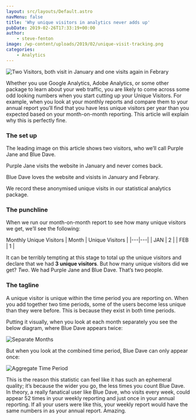 ```yaml
---
layout: src/layouts/Default.astro
navMenu: false
title: 'Why unique visitors in analytics never adds up'
pubDate: 2019-02-26T17:33:19+00:00
author:
    - steve-fenton
image: /wp-content/uploads/2019/02/unique-visit-tracking.png
categories:
    - Analytics
---
```


![Two Visitors, both visit in January and one visits again in Febrary](/img/2019/02/unique-visit-tracking.png)

Whether you use Google Analytics, Adobe Analytics, or some other package to learn about your web traffic, you are likely to come across some odd looking numbers when you start cutting up your Unique Visitors. For example, when you look at your monthly reports and compare them to your annual report you’ll find that you have less unique visitors per year than you expected based on your month-on-month reporting. This article will explain why this is perfectly fine.

### The set up

The leading image on this article shows two visitors, who we’ll call Purple Jane and Blue Dave.

Purple Jane visits the website in January and never comes back.

Blue Dave loves the website and visists in January and Febrary.

We record these anonymised unique visits in our statistical analytics package.

### The punchline

When we run our month-on-month report to see how many unique visitors we get, we’ll see the following:

Monthly Unique Visitors
| Month | Unique Visitors |
|---|---|
| JAN | 2 |
| FEB | 1 |

It can be terribly tempting at this stage to total up the unique visitors and declare that we had **3 unique visitors**. But how many unique visitors did we get? *Two*. We had Purple Jane and Blue Dave. That’s two people.

### The tagline

A unique visitor is unique within the time period you are reporting on. When you add together two time periods, some of the users become less unique than they were before. This is because they exist in both time periods.

Putting it visually, when you look at each month separately you see the below diagram, where Blue Dave appears twice:

![Separate Months](/img/2019/02/separate-time-unique-visit-tracking.png)

But when you look at the combined time period, Blue Dave can only appear once:

![Aggregate Time Period](/img/2019/02/aggregate-time-unique-visit-tracking.png)

This is the reason this statistic can feel like it has such an ephemeral quality; it’s because the wider you go, the less times you count Blue Dave. In theory, a really fanatical user like Blue Dave, who visits every week, could appear 52 times in your weekly reporting and just once in your annual reporting. If all your users were like this, your weekly report would have the same numbers in as your annual report. Amazing.